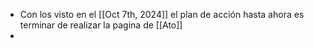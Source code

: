 - Con los visto en el [[Oct 7th, 2024]] el plan de acción hasta ahora es terminar de realizar la pagina de [[Ato]]
-